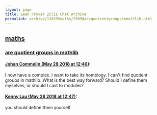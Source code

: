 ```yaml
---
layout: page
title: Lean Prover Zulip Chat Archive 
permalink: archive/116395maths/29098arequotientgroupsinmathlib.html
---
```


## [maths](index.html)
### [are quotient groups in mathlib](29098arequotientgroupsinmathlib.html)

#### [Johan Commelin (May 28 2018 at 12:46)](https://leanprover.zulipchat.com/#narrow/stream/116395-maths/topic/are%20quotient%20groups%20in%20mathlib/near/127200133):
I now have a complex. I want to take its homology. I can't find quotient groups in mathlib. What is the best way forward? Should I define them myselves, or should I cast to modules?

#### [Kenny Lau (May 28 2018 at 12:47)](https://leanprover.zulipchat.com/#narrow/stream/116395-maths/topic/are%20quotient%20groups%20in%20mathlib/near/127200150):
you should define them yourself

